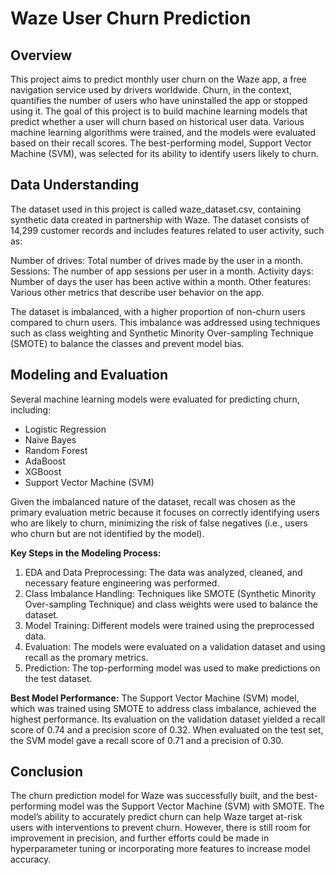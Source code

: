 # **Waze User Churn Prediction**

## **Overview**
This project aims to predict monthly user churn on the Waze app, a free navigation service used by drivers worldwide. Churn, in the context, quantifies the number of users who have uninstalled the app or stopped using it. The goal of this project is to build machine learning models that predict whether a user will churn based on historical user data. Various machine learning algorithms were trained, and the models were evaluated based on their recall scores. The best-performing model, Support Vector Machine (SVM), was selected for its ability to identify users likely to churn.

## **Data Understanding**
The dataset used in this project is called waze_dataset.csv, containing synthetic data created in partnership with Waze. The dataset consists of 14,299 customer records and includes features related to user activity, such as:

Number of drives: Total number of drives made by the user in a month.
Sessions: The number of app sessions per user in a month.
Activity days: Number of days the user has been active within a month.
Other features: Various other metrics that describe user behavior on the app.

The dataset is imbalanced, with a higher proportion of non-churn users compared to churn users. This imbalance was addressed using techniques such as class weighting and Synthetic Minority Over-sampling Technique (SMOTE) to balance the classes and prevent model bias.

## **Modeling and Evaluation**
Several machine learning models were evaluated for predicting churn, including:
* Logistic Regression
* Naive Bayes
* Random Forest
* AdaBoost
* XGBoost
* Support Vector Machine (SVM)
  
Given the imbalanced nature of the dataset, recall was chosen as the primary evaluation metric because it focuses on correctly identifying users who are likely to churn, minimizing the risk of false negatives (i.e., users who churn but are not identified by the model).

**Key Steps in the Modeling Process:**
1. EDA and Data Preprocessing: The data was analyzed, cleaned, and necessary feature engineering was performed.
2. Class Imbalance Handling: Techniques like SMOTE (Synthetic Minority Over-sampling Technique) and class weights were used to balance the dataset.
3. Model Training: Different models were trained using the preprocessed data.
4. Evaluation: The models were evaluated on a validation dataset and using recall as the promary metrics.
5. Prediction: The top-performing model was used to make predictions on the test dataset.

**Best Model Performance:**
The Support Vector Machine (SVM) model, which was trained using SMOTE to address class imbalance, achieved the highest performance. Its evaluation on the validation dataset yielded a recall score of 0.74 and a precision score of 0.32. When evaluated on the test set, the SVM model gave a recall score of 0.71 and a precision of 0.30.

## **Conclusion**
The churn prediction model for Waze was successfully built, and the best-performing model was the Support Vector Machine (SVM) with SMOTE. The model’s ability to accurately predict churn can help Waze target at-risk users with interventions to prevent churn. However, there is still room for improvement in precision, and further efforts could be made in hyperparameter tuning or incorporating more features to increase model accuracy.
